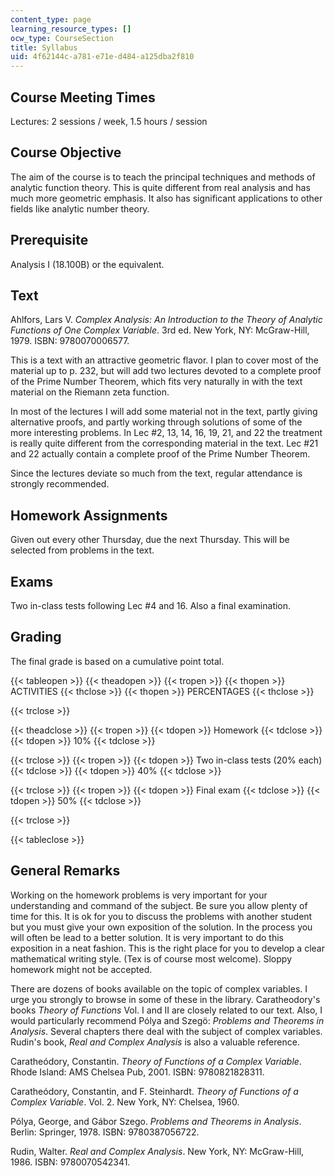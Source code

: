 ```yaml
---
content_type: page
learning_resource_types: []
ocw_type: CourseSection
title: Syllabus
uid: 4f62144c-a781-e71e-d484-a125dba2f810
---
```


Course Meeting Times
--------------------

Lectures: 2 sessions / week, 1.5 hours / session

Course Objective
----------------

The aim of the course is to teach the principal techniques and methods of analytic function theory. This is quite different from real analysis and has much more geometric emphasis. It also has significant applications to other fields like analytic number theory.

Prerequisite
------------

Analysis I (18.100B) or the equivalent.

Text
----

Ahlfors, Lars V. _Complex Analysis: An Introduction to the Theory of Analytic Functions of One Complex Variable_. 3rd ed. New York, NY: McGraw-Hill, 1979. ISBN: 9780070006577.

This is a text with an attractive geometric flavor. I plan to cover most of the material up to p. 232, but will add two lectures devoted to a complete proof of the Prime Number Theorem, which fits very naturally in with the text material on the Riemann zeta function.

In most of the lectures I will add some material not in the text, partly giving alternative proofs, and partly working through solutions of some of the more interesting problems. In Lec #2, 13, 14, 16, 19, 21, and 22 the treatment is really quite different from the corresponding material in the text. Lec #21 and 22 actually contain a complete proof of the Prime Number Theorem.

Since the lectures deviate so much from the text, regular attendance is strongly recommended.

Homework Assignments
--------------------

Given out every other Thursday, due the next Thursday. This will be selected from problems in the text.

Exams
-----

Two in-class tests following Lec #4 and 16. Also a final examination.

Grading
-------

The final grade is based on a cumulative point total.

{{< tableopen >}}
{{< theadopen >}}
{{< tropen >}}
{{< thopen >}}
ACTIVITIES
{{< thclose >}}
{{< thopen >}}
PERCENTAGES
{{< thclose >}}

{{< trclose >}}

{{< theadclose >}}
{{< tropen >}}
{{< tdopen >}}
Homework
{{< tdclose >}}
{{< tdopen >}}
10%
{{< tdclose >}}

{{< trclose >}}
{{< tropen >}}
{{< tdopen >}}
Two in-class tests (20% each)
{{< tdclose >}}
{{< tdopen >}}
40%
{{< tdclose >}}

{{< trclose >}}
{{< tropen >}}
{{< tdopen >}}
Final exam
{{< tdclose >}}
{{< tdopen >}}
50%
{{< tdclose >}}

{{< trclose >}}

{{< tableclose >}}

General Remarks
---------------

Working on the homework problems is very important for your understanding and command of the subject. Be sure you allow plenty of time for this. It is ok for you to discuss the problems with another student but you must give your own exposition of the solution. In the process you will often be lead to a better solution. It is very important to do this exposition in a neat fashion. This is the right place for you to develop a clear mathematical writing style. (Tex is of course most welcome). Sloppy homework might not be accepted.

There are dozens of books available on the topic of complex variables. I urge you strongly to browse in some of these in the library. Caratheodory's books _Theory of Functions_ Vol. I and II are closely related to our text. Also, I would particularly recommend Pólya and Szegö: _Problems and Theorems in Analysis_. Several chapters there deal with the subject of complex variables. Rudin's book, _Real and Complex Analysis_ is also a valuable reference.

Caratheódory, Constantin. _Theory of Functions of a Complex Variable_. Rhode Island: AMS Chelsea Pub, 2001. ISBN: 9780821828311.

Caratheódory, Constantin, and F. Steinhardt. _Theory of Functions of a Complex Variable_. Vol. 2. New York, NY: Chelsea, 1960.

Pólya, George, and Gábor Szego. _Problems and Theorems in Analysis_. Berlin: Springer, 1978. ISBN: 9780387056722.

Rudin, Walter. _Real and Complex Analysis_. New York, NY: McGraw-Hill, 1986. ISBN: 9780070542341.